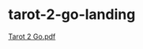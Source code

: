 # tarot-2-go-landing
[Tarot 2 Go.pdf](https://github.com/St-Ives94/tarot-2-go-landing/files/6759499/Tarot.2.Go.pdf)
